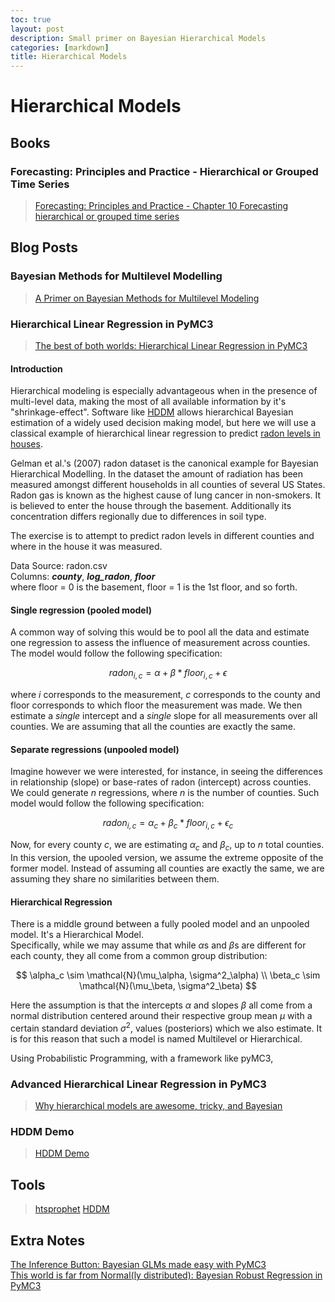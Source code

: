 ```yaml
---
toc: true
layout: post
description: Small primer on Bayesian Hierarchical Models
categories: [markdown]
title: Hierarchical Models
---
```


# Hierarchical Models

## Books

### Forecasting: Principles and Practice - Hierarchical or Grouped Time Series
> [Forecasting: Principles and Practice - Chapter 10 Forecasting hierarchical or grouped time series](https://otexts.com/fpp2/hierarchical.html)

## Blog Posts

### Bayesian Methods for Multilevel Modelling
> [A Primer on Bayesian Methods for Multilevel Modeling](https://docs.pymc.io/notebooks/multilevel_modeling.html)

### Hierarchical Linear Regression in PyMC3
> [The best of both worlds: Hierarchical Linear Regression in PyMC3](https://twiecki.io/blog/2014/03/17/bayesian-glms-3/)

#### Introduction

Hierarchical modeling is especially advantageous when in the presence of multi-level data, making the most of all available information by it's "shrinkage-effect".
Software like [HDDM](https://github.com/hddm-devs/hddm) allows hierarchical Bayesian estimation of a widely used decision making model, but here we will use a classical example of hierarchical linear regression to predict [radon levels in houses](#Bayesian-Methods-for-Multilevel-Modelling).

Gelman et al.'s (2007) radon dataset is the canonical example for Bayesian Hierarchical Modelling. In the dataset  the amount of radiation has been measured amongst different households in all counties of several US States. Radon gas is known as the highest cause of lung cancer in non-smokers. It is believed to enter the house through the basement. Additionally its concentration differs regionally due to differences in soil type. 

The exercise is to attempt to predict radon levels in different counties and where in the house it was measured. 

Data Source: radon.csv  
Columns: _**county**_, _**log_radon**_, _**floor**_  
where floor = 0 is the basement, floor = 1 is the 1st floor, and so forth.

#### Single regression (pooled model)

A common way of solving this would be to pool all the data and estimate one regression to assess the influence of measurement across counties. The model would follow the following specification:

$$
radon_{i,c} = \alpha + \beta * floor_{i,c} + \epsilon
$$

where $i$ corresponds to the measurement, $c$ corresponds to the county and floor corresponds to which floor the measurement was made.
We then estimate a _single_ intercept and a _single_ slope for all measurements over all counties. We are assuming that all the counties are exactly the same.

#### Separate regressions (unpooled model)

Imagine however we were interested, for instance, in seeing the differences in relationship (slope) or base-rates of radon (intercept) across counties.
We could generate $n$ regressions, where $n$ is the number of counties. Such model would follow the following specification:

$$
radon_{i,c} = \alpha_c + \beta_c * floor_{i,c} + \epsilon_c
$$

Now, for every county $c$, we are estimating $\alpha_c$ and $\beta_c$, up to $n$ total counties.
In this version, the upooled version, we assume the extreme opposite of the former model. Instead of assuming all counties are exactly the same, we are assuming they share no similarities between them.

#### Hierarchical Regression

There is a middle ground between a fully pooled model and an unpooled model. It's a Hierarchical Model.  
Specifically, while we may assume that while $\alpha$s and $\beta$s are different for each county, they all come from a common group distribution:

$$
\alpha_c \sim \mathcal{N}(\mu_\alpha, \sigma^2_\alpha)
\\
\beta_c \sim \mathcal{N}(\mu_\beta, \sigma^2_\beta)
$$

Here the assumption is that the intercepts $\alpha$ and slopes $\beta$ all come from a normal distribution centered around their respective group mean $\mu$ with a certain standard deviation $\sigma^2$, values (posteriors) which we also estimate. 
It is for this reason that such a model is named Multilevel or Hierarchical.

Using Probabilistic Programming, with a framework like pyMC3, 


### Advanced Hierarchical Linear Regression in PyMC3
> [Why hierarchical models are awesome, tricky, and Bayesian](https://twiecki.io/blog/2017/02/08/bayesian-hierchical-non-centered/)

### HDDM Demo
> [HDDM Demo](http://ski.clps.brown.edu/hddm_docs/tutorial_python.html)

## Tools
> [htsprophet](https://github.com/CollinRooney12/htsprophet)
> [HDDM](https://github.com/hddm-devs/hddm)


## Extra Notes

[The Inference Button: Bayesian GLMs made easy with PyMC3](https://twiecki.github.io/blog/2013/08/12/bayesian-glms-1/)  
[This world is far from Normal(ly distributed): Bayesian Robust Regression in PyMC3](https://twiecki.github.io/blog/2013/08/27/bayesian-glms-2/)
